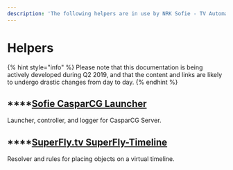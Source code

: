 ```yaml
---
description: 'The following helpers are in use by NRK Sofie - TV Automation:'
---
```


# Helpers

{% hint style="info" %}
Please note that this documentation is being actively developed during Q2 2019, and that the content and links are likely to undergo drastic changes from day to day. 
{% endhint %}

## \*\*\*\*[**Sofie CasparCG Launcher**](sofie-casparcg-launcher.md)

Launcher, controller, and logger for CasparCG Server.

## \*\*\*\*[**SuperFly.tv SuperFly-Timeline**](superfly.tv-superfly-timeline.md)

Resolver and rules for placing objects on a virtual timeline.

